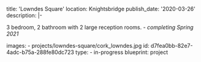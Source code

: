 title: 'Lowndes Square'
location: Knightsbridge
publish_date: '2020-03-26'
description: |-
  <p>3 bedroom, 2 bathroom with 2 large reception rooms. -<em> completing Spring 2021</em>
  </p>
images:
  - projects/lowndes-square/cork_lowndes.jpg
id: d7fea0bb-82e7-4adc-b75a-288fe80dc723
type:
  - in-progress
blueprint: project

